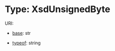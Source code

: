 # Type: XsdUnsignedByte



URI: []()

* [base](https://w3id.org/linkml/base): str



* [typeof](https://w3id.org/linkml/typeof): string








